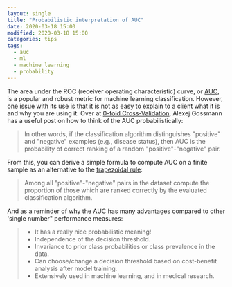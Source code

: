 ```yaml
---
layout: single
title: "Probabilistic interpretation of AUC"
date: 2020-03-18 15:00
modified: 2020-03-18 15:00
categories: tips
tags:
  - auc
  - ml
  - machine learning
  - probability
---
```


The area under the ROC (receiver operating characteristic) curve, or
[AUC](https://en.wikipedia.org/wiki/Receiver_operating_characteristic#Area_under_the_curve),
is a popular and robust metric for machine learning classification.
However, one issue with its use is that it is not as easy to explain to a client what it is and why you are using it.
Over at [0-fold Cross-Validation](https://www.alexejgossmann.com/), Alexej Gossmann has a useful post on how to think of the AUC probabilistically:

> In other words, if the classification algorithm distinguishes "positive" and "negative" examples (e.g., disease status),
> then AUC is the probability of correct ranking of a random "positive"-"negative" pair.

From this, you can derive a simple formula to compute AUC on a finite sample as an alternative to the
[trapezoidal rule](https://en.wikipedia.org/wiki/Trapezoidal_rule):

> Among all "positive"-"negative" pairs in the dataset compute the proportion of those which are ranked correctly by the evaluated classification algorithm.

And as a reminder of why the AUC has many advantages compared to other 'single number" performance measures:

> * It has a really nice probabilistic meaning!
> * Independence of the decision threshold.
> * Invariance to prior class probabilities or class prevalence in the data.
> * Can choose/change a decision threshold based on cost-benefit analysis after model training.
> * Extensively used in machine learning, and in medical research.
